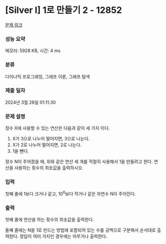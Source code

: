 # [Silver I] 1로 만들기 2 - 12852 

[문제 링크](https://www.acmicpc.net/problem/12852) 

### 성능 요약

메모리: 5928 KB, 시간: 4 ms

### 분류

다이나믹 프로그래밍, 그래프 이론, 그래프 탐색

### 제출 일자

2024년 3월 28일 01:11:30

### 문제 설명

<p>정수 X에 사용할 수 있는 연산은 다음과 같이 세 가지 이다.</p>

<ol>
	<li>X가 3으로 나누어 떨어지면, 3으로 나눈다.</li>
	<li>X가 2로 나누어 떨어지면, 2로 나눈다.</li>
	<li>1을 뺀다.</li>
</ol>

<p>정수 N이 주어졌을 때, 위와 같은 연산 세 개를 적절히 사용해서 1을 만들려고 한다. 연산을 사용하는 횟수의 최솟값을 출력하시오.</p>

### 입력 

 <p>첫째 줄에 1보다 크거나 같고, 10<sup>6</sup>보다 작거나 같은 자연수 N이 주어진다.</p>

### 출력 

 <p>첫째 줄에 연산을 하는 횟수의 최솟값을 출력한다.</p>

<p>둘째 줄에는 N을 1로 만드는 방법에 포함되어 있는 수를 공백으로 구분해서 순서대로 출력한다. 정답이 여러 가지인 경우에는 아무거나 출력한다.</p>

